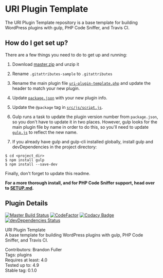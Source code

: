# URI Plugin Template

The URI Plugin Template repository is a base template for building WordPress plugins with gulp, PHP Code Sniffer, and Travis CI.

## How do I get set up?

There are a few things you need to do to get up and running:

1. Download [master.zip](https://github.com/uriweb/uri-plugin-template/archive/master.zip) and unzip it

2. Rename `.gitattributes-sample` to `.gitattributes`

3. Rename the main plugin file [`uri-plugin-template.php`](https://github.com/uriweb/uri-plugin-template/blob/master/uri-plugin-template.php) and update the header to match your new plugin.

4. Update [`package.json`](https://github.com/uriweb/uri-plugin-template/blob/master/package.json) with your new plugin info.

5. Update the `@package` tag in [`src/js/script.js`](https://github.com/uriweb/uri-plugin-template/blob/master/src/js/script.js).

6. Gulp runs a task to update the plugin version number from `package.json`, so you don't have to update it in two places.  However, gulp looks for the main plugin file by name in order to do this, so you'll need to update [`gulp.js`](https://github.com/uriweb/uri-plugin-template/blob/e7208805f9fedd83c29739de3307e91a0e64aaea/gulpfile.js#L86) to reflect the new name.

7. If you already have gulp and gulp-cli installed globally, install gulp and devDependencies in the project directory:

```shell
$ cd <project_dir>
$ npm install gulp
$ npm install --save-dev
```

Finally, don't forget to update this readme.

**For a more thorough install, and for PHP Code Sniffer support, head over to [SETUP.md](https://github.com/uriweb/uri-plugin-template/blob/master/SETUP.md).**


## Plugin Details

[![Master Build Status](https://travis-ci.com/uriweb/uri-plugin-template.svg?branch=master "Master build status")](https://travis-ci.com/uriweb/uri-plugin-template)
[![CodeFactor](https://www.codefactor.io/repository/github/uriweb/uri-plugin-template/badge/master)](https://www.codefactor.io/repository/github/uriweb/uri-plugin-template/overview/master)
[![Codacy Badge](https://api.codacy.com/project/badge/Grade/77712193bd8643f88fad1fbdc8a02c87)](https://www.codacy.com/app/uriweb/uri-plugin-template?utm_source=github.com&amp;utm_medium=referral&amp;utm_content=uriweb/uri-plugin-template&amp;utm_campaign=Badge_Grade)
[![devDependencies Status](https://david-dm.org/uriweb/uri-plugin-template/dev-status.svg)](https://david-dm.org/uriweb/uri-plugin-template?type=dev)

URI Plugin Template  
A base template for building WordPress plugins with gulp, PHP Code Sniffer, and Travis CI.

Contributors: Brandon Fuller  
Tags: plugins  
Requires at least: 4.0  
Tested up to: 4.9  
Stable tag: 0.1.0  
